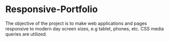 # Responsive-Portfolio

The objective of the project is to make web applications and pages responsive to modern day screen sizes, e.g  tablet, phones, etc. CSS media queries are utilized.
